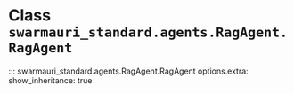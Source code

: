 # Class `swarmauri_standard.agents.RagAgent.RagAgent`

::: swarmauri_standard.agents.RagAgent.RagAgent
    options.extra:
      show_inheritance: true

